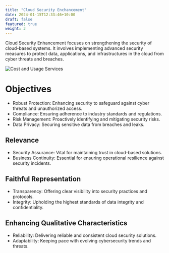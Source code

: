 ```yaml
---
title: "Cloud Security Enchancement"
date: 2024-01-15T12:33:46+10:00
draft: false
featured: true
weight: 3
---
```


Cloud Security Enhancement focuses on strengthening the security of cloud-based systems. It involves implementing advanced security measures to protect data, applications, and infrastructures in the cloud from cyber threats and breaches.

<!--more-->

![Cost and Usage Services](/images/austin-distel-nGc5RT2HmF0-unsplash.jpg)

# Objectives 
- Robust Protection: Enhancing security to safeguard against cyber threats and unauthorized access.
- Compliance: Ensuring adherence to industry standards and regulations.
- Risk Management: Proactively identifying and mitigating security risks.
- Data Privacy: Securing sensitive data from breaches and leaks.

## Relevance
- Security Assurance: Vital for maintaining trust in cloud-based solutions.
- Business Continuity: Essential for ensuring operational resilience against security incidents.

## Faithful Representation
- Transparency: Offering clear visibility into security practices and protocols.
- Integrity: Upholding the highest standards of data integrity and confidentiality.

## Enhancing Qualitative Characteristics
- Reliability: Delivering reliable and consistent cloud security solutions.
- Adaptability: Keeping pace with evolving cybersecurity trends and threats.
